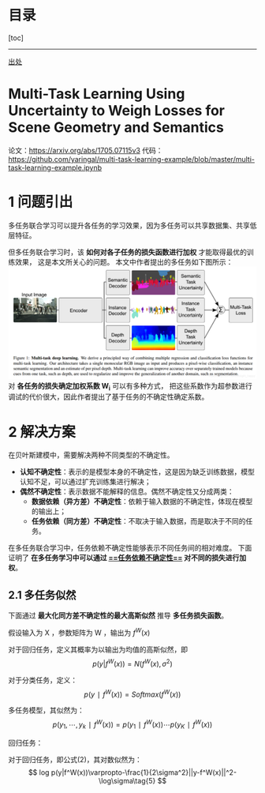 # 目录

[toc]

---

[出处](https://blog.csdn.net/cdknight_happy/article/details/102618883)

# Multi-Task Learning Using Uncertainty to Weigh Losses for Scene Geometry and Semantics

论文：https://arxiv.org/abs/1705.07115v3
代码：https://github.com/yaringal/multi-task-learning-example/blob/master/multi-task-learning-example.ipynb


# 1 问题引出

多任务联合学习可以提升各任务的学习效果，因为多任务可以共享数据集、共享低层特征。

但多任务联合学习时，该 **如何对各子任务的损失函数进行加权** 才能取得最优的训练效果，
这是本文所关心的问题。
本文中作者提出的多任务如下图所示：
![](img/2021-10-31_173125.png)
对 **各任务的损失确定加权系数 W<sub>i</sub>** 可以有多种方式，
把这些系数作为超参数进行调试的代价很大，因此作者提出了基于任务的不确定性确定系数。

# 2 解决方案

在贝叶斯建模中，需要解决两种不同类型的不确定性。

- **认知不确定性**：表示的是模型本身的不确定性，这是因为缺乏训练数据，模型认知不足，可以通过扩充训练集进行解决；
- **偶然不确定性**：表示数据不能解释的信息。偶然不确定性又分成两类：
    - **数据依赖（异方差）不确定性**：依赖于输入数据的不确定性，体现在模型的输出上；
    - **任务依赖（同方差）不确定性**：不取决于输入数据，而是取决于不同的任务。

在多任务联合学习中，任务依赖不确定性能够表示不同任务间的相对难度。
下面证明了 **在多任务学习中可以通过 <u>==任务依赖不确定性==</u> 对不同的损失进行加权**。

## 2.1 多任务似然

下面通过 **最大化同方差不确定性的最大高斯似然** 推导 **多任务损失函数**。

假设输入为 X ，参数矩阵为 W ，输出为 $f^W(x)$

对于回归任务，定义其概率为以输出为均值的高斯似然，即
$$ 
p(y | f^W (x))=N(f^W(x),σ^2 ) 
$$

对于分类任务，定义：
$$ 
p(y∣f ^W(x))=Softmax(f ^W(x)) 
$$

多任务模型，其似然为：
$$ 
p(y_{1},⋯,y_{k}∣f^W (x))=p(y_{1}∣f ^W (x))⋯p(y_{K}∣f ^W (x)) 
$$


回归任务：

对于回归任务，即公式(2)，其对数似然为：
$$
log p(y|f^W(x))\varpropto-\frac{1}{2\sigma^2}||y-f^W(x)||^2-\log\sigma\tag{5}
$$









<br>
<br><br><br><br><br><br>


<u></u>

<!-- 
<img width=500 src=""></img>
<img width="img/" src=""></img>
<img style="width:500px" src=""></img>
 -->


<style>
.red {
	color: red;
	font-weight: bold;
}


</style>



